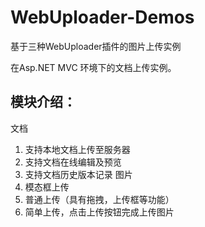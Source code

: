 # WebUploader-Demos
基于三种WebUploader插件的图片上传实例

在Asp.NET MVC 环境下的文档上传实例。

## 模块介绍：
文档
1. 支持本地文档上传至服务器
2. 支持文档在线编辑及预览
3. 支持文档历史版本记录
图片
1. 模态框上传
2. 普通上传（具有拖拽，上传框等功能）
3. 简单上传，点击上传按钮完成上传图片
